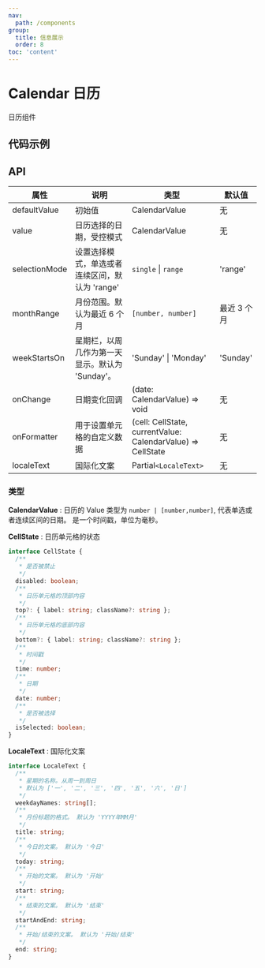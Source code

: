 ```yaml
---
nav:
  path: /components
group:
  title: 信息展示
  order: 8
toc: 'content'
---
```


# Calendar 日历

日历组件

## 代码示例

<code src='pages/Calendar/index' ></code>

## API

| 属性          | 说明                                            | 类型                                                        | 默认值      |
| ------------- | ----------------------------------------------- | ----------------------------------------------------------- | ----------- |
| defaultValue  | 初始值                                          | CalendarValue                                               | 无          |
| value         | 日历选择的日期，受控模式                        | CalendarValue                                               | 无          |
| selectionMode | 设置选择模式，单选或者连续区间，默认为 'range'  | `single` \| `range`                                         | 'range'     |
| monthRange    | 月份范围。默认为最近 6 个月                     | `[number, number]`                                          | 最近 3 个月 |
| weekStartsOn  | 星期栏，以周几作为第一天显示。默认为 'Sunday'。 | 'Sunday' \| 'Monday'                                        | 'Sunday'    |
| onChange      | 日期变化回调                                    | (date: CalendarValue) => void                               | 无          |
| onFormatter   | 用于设置单元格的自定义数据                      | (cell: CellState, currentValue: CalendarValue) => CellState | 无          |
| localeText    | 国际化文案                                      | Partial`<LocaleText>`                                       | 无          |

### 类型

**CalendarValue** : 日历的 Value 类型为 `number | [number,number]`, 代表单选或者连续区间的日期。 是一个时间戳，单位为毫秒。

**CellState** : 日历单元格的状态

```typescript
interface CellState {
  /**
   * 是否被禁止
   */
  disabled: boolean;
  /**
   * 日历单元格的顶部内容
   */
  top?: { label: string; className?: string };
  /**
   * 日历单元格的底部内容
   */
  bottom?: { label: string; className?: string };
  /**
   * 时间戳
   */
  time: number;
  /**
   * 日期
   */
  date: number;
  /**
   * 是否被选择
   */
  isSelected: boolean;
}
```

**LocaleText** : 国际化文案

```typescript
interface LocaleText {
  /**
   * 星期的名称。从周一到周日
   * 默认为 ['一', '二', '三', '四', '五', '六', '日']
   */
  weekdayNames: string[];
  /**
   * 月份标题的格式。 默认为 'YYYY年MM月'
   */
  title: string;
  /**
   * 今日的文案。 默认为 '今日'
   */
  today: string;
  /**
   * 开始的文案。 默认为 '开始'
   */
  start: string;
  /**
   * 结束的文案。 默认为 '结束'
   */
  startAndEnd: string;
  /**
   * 开始/结束的文案。 默认为 '开始/结束'
   */
  end: string;
}
```
